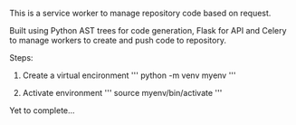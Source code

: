 This is a service worker to manage repository code based on request.

Built using Python AST trees for code generation, Flask for API and Celery to manage workers to create and push code to repository.

Steps: 

1. Create a virtual encironment
''' python -m venv myenv '''

2. Activate environment
''' source myenv/bin/activate '''
    
Yet to complete...